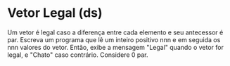 # Vetor Legal (ds)

Um vetor é legal caso a diferença entre cada elemento e seu antecessor é par. Escreva um programa que lê um inteiro positivo nnn​ e em seguida os nnn valores do vetor. Então, exibe a mensagem "Legal" quando o vetor for legal, e "Chato" caso contrário. Considere 0 par.